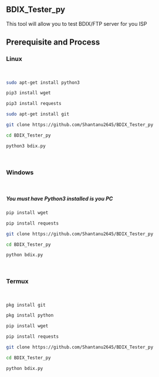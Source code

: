 ## BDIX_Tester_py
This tool will allow you to test BDIX/FTP server for you ISP


## Prerequisite and Process
<h3>Linux</h3><br>

```bash
sudo apt-get install python3

pip3 install wget

pip3 install requests

sudo apt-get install git

git clone https://github.com/Shantanu2645/BDIX_Tester_py

cd BDIX_Tester_py

python3 bdix.py
```
<br>

<h3>Windows</h3><br>

<h5>You must have <b>Python3</b> installed is you PC</h5>


```bash
pip install wget

pip install requests

git clone https://github.com/Shantanu2645/BDIX_Tester_py

cd BDIX_Tester_py

python bdix.py
```

<br>


<h3>Termux</h3><br>

```bash
pkg install git

pkg install python

pip install wget

pip install requests

git clone https://github.com/Shantanu2645/BDIX_Tester_py

cd BDIX_Tester_py

python bdix.py
```

   
   
  
